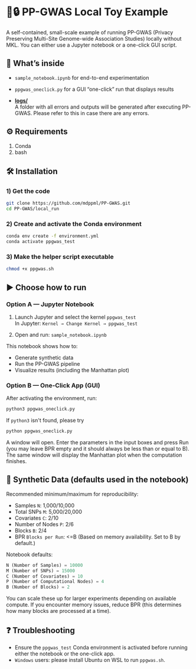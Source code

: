 # 🧬🔒 PP-GWAS Local Toy Example

A self-contained, small-scale example of running PP-GWAS (Privacy Preserving Multi-Site Genome-wide Association Studies) locally without MKL. You can either use a Jupyter notebook or a one-click GUI script.

## 📂 What’s inside

- `sample_notebook.ipynb` for end-to-end experimentation
- `ppgwas_oneclick.py` for a GUI “one-click” run that displays results
 
- [**logs/**](logs/)  
  A folder with all errors and outputs will be generated after executing PP-GWAS. Please refer to this in case there are any errors. 

## ⚙️ Requirements

1. Conda
2. bash

## 🛠 Installation

### 1) Get the code

```bash
git clone https://github.com/mdppml/PP-GWAS.git
cd PP-GWAS/local_run
```

### 2) Create and activate the Conda environment
```bash
conda env create -f environment.yml
conda activate ppgwas_test
```

### 3) Make the helper script executable
```bash
chmod +x ppgwas.sh
```

## ▶️ Choose how to run

### Option A — Jupyter Notebook

1) Launch Jupyter and select the kernel `ppgwas_test`  
   In Jupyter: `Kernel → Change Kernel → ppgwas_test`

2) Open and run: `sample_notebook.ipynb`

This notebook shows how to:
- Generate synthetic data
- Run the PP-GWAS pipeline
- Visualize results (including the Manhattan plot)

### Option B — One-Click App (GUI)

After activating the environment, run:

```bash
python3 ppgwas_oneclick.py
```
If `python3` isn't found, please try
```bash
python ppgwas_oneclick.py
```

A window will open. Enter the parameters in the input boxes and press Run (you may leave BPR empty and it should always be less than or equal to B). The same window will display the Manhattan plot when the computation finishes.

## 🔧 Synthetic Data (defaults used in the notebook)

Recommended minimum/maximum for reproducibility:
- Samples `N`: 1,000/10,000
- Total SNPs `M`: 5,000/20,000
- Covariates `C`: 2/10
- Number of Nodes `P`: 2/6
- Blocks `B`: 2/4
- BPR `Blocks per Run`: <=B (Based on memory availability. Set to B by default.)
  
Notebook defaults:

```python
N (Number of Samples) = 10000
M (Number of SNPs) = 15000
C (Number of Covariates) = 10
P (Number of Computational Nodes) = 4
B (Number of Blocks) = 2
```

You can scale these up for larger experiments depending on available compute. If you encounter memory issues, reduce BPR (this determines how many blocks are processed at a time).

## ❓ Troubleshooting

- Ensure the `ppgwas_test` Conda environment is activated before running either the notebook or the one-click app.
- `Windows` users: please install Ubuntu on WSL to run `ppgwas.sh`.
